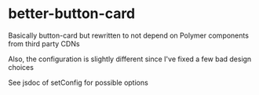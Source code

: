 # better-button-card
Basically button-card but rewritten to not depend on Polymer components from third party CDNs

Also, the configuration is slightly different since I've fixed a few bad design choices

See jsdoc of setConfig for possible options
